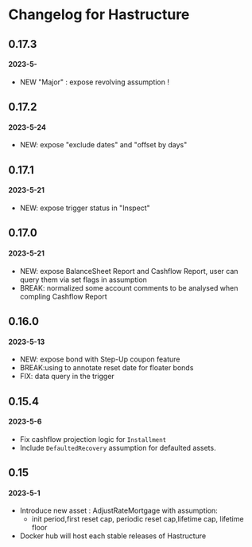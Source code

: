 # Changelog for Hastructure


## 0.17.3
#### 2023-5-
* NEW "Major" : expose revolving assumption ! 


## 0.17.2
#### 2023-5-24
* NEW: expose "exclude dates" and "offset by days" <date pattern>


## 0.17.1
#### 2023-5-21
* NEW: expose trigger status in "Inspect"

## 0.17.0
#### 2023-5-21
* NEW: expose BalanceSheet Report and Cashflow Report, user can query them via set flags in assumption
* BREAK: normalized some account comments to be analysed when compling Cashflow Report


## 0.16.0
#### 2023-5-13
* NEW: expose bond with Step-Up coupon feature 
* BREAK:using <DatePattern> to annotate reset date for floater bonds
* FIX: data query in the trigger

## 0.15.4
#### 2023-5-6
* Fix cashflow projection logic for `Installment`
* Include `DefaultedRecovery` assumption for defaulted assets.

## 0.15
#### 2023-5-1
* Introduce new asset : AdjustRateMortgage with assumption:
    * init period,first reset cap, periodic reset cap,lifetime cap, lifetime floor
* Docker hub will host each stable releases of Hastructure
